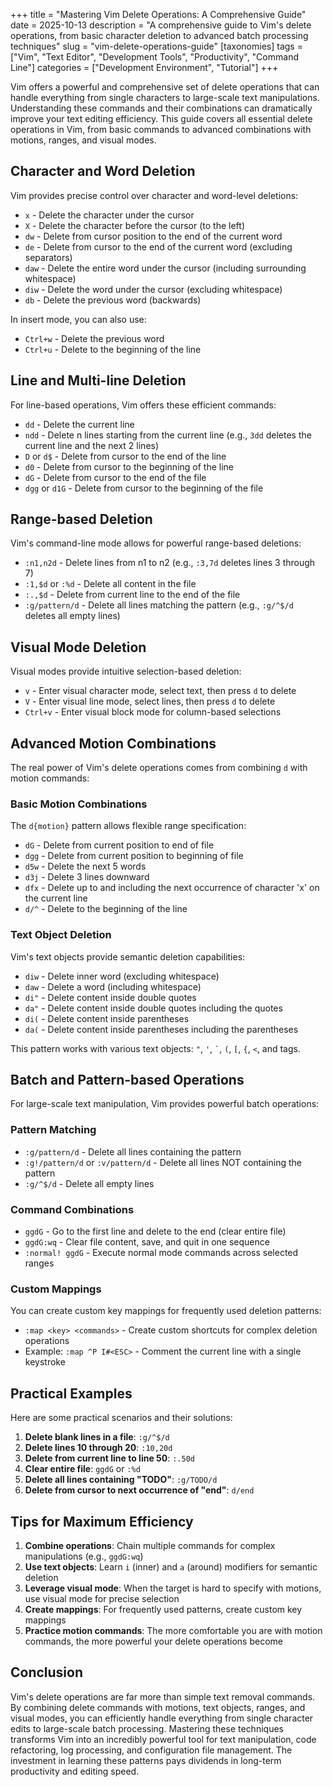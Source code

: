 +++
title = "Mastering Vim Delete Operations: A Comprehensive Guide"
date = 2025-10-13
description = "A comprehensive guide to Vim's delete operations, from basic character deletion to advanced batch processing techniques"
slug = "vim-delete-operations-guide"
[taxonomies]
tags = ["Vim", "Text Editor", "Development Tools", "Productivity", "Command Line"]
categories = ["Development Environment", "Tutorial"]
+++

Vim offers a powerful and comprehensive set of delete operations that can handle everything from single characters to large-scale text manipulations. Understanding these commands and their combinations can dramatically improve your text editing efficiency. This guide covers all essential delete operations in Vim, from basic commands to advanced combinations with motions, ranges, and visual modes.

<!-- more -->

## Character and Word Deletion

Vim provides precise control over character and word-level deletions:

- `x` - Delete the character under the cursor
- `X` - Delete the character before the cursor (to the left)
- `dw` - Delete from cursor position to the end of the current word
- `de` - Delete from cursor to the end of the current word (excluding separators)
- `daw` - Delete the entire word under the cursor (including surrounding whitespace)
- `diw` - Delete the word under the cursor (excluding whitespace)
- `db` - Delete the previous word (backwards)

In insert mode, you can also use:

- `Ctrl+w` - Delete the previous word
- `Ctrl+u` - Delete to the beginning of the line

## Line and Multi-line Deletion

For line-based operations, Vim offers these efficient commands:

- `dd` - Delete the current line
- `ndd` - Delete n lines starting from the current line (e.g., `3dd` deletes the current line and the next 2 lines)
- `D` or `d$` - Delete from cursor to the end of the line
- `d0` - Delete from cursor to the beginning of the line
- `dG` - Delete from cursor to the end of the file
- `dgg` or `d1G` - Delete from cursor to the beginning of the file

## Range-based Deletion

Vim's command-line mode allows for powerful range-based deletions:

- `:n1,n2d` - Delete lines from n1 to n2 (e.g., `:3,7d` deletes lines 3 through 7)
- `:1,$d` or `:%d` - Delete all content in the file
- `:.,$d` - Delete from current line to the end of the file
- `:g/pattern/d` - Delete all lines matching the pattern (e.g., `:g/^$/d` deletes all empty lines)

## Visual Mode Deletion

Visual modes provide intuitive selection-based deletion:

- `v` - Enter visual character mode, select text, then press `d` to delete
- `V` - Enter visual line mode, select lines, then press `d` to delete
- `Ctrl+v` - Enter visual block mode for column-based selections

## Advanced Motion Combinations

The real power of Vim's delete operations comes from combining `d` with motion commands:

### Basic Motion Combinations

The `d{motion}` pattern allows flexible range specification:

- `dG` - Delete from current position to end of file
- `dgg` - Delete from current position to beginning of file
- `d5w` - Delete the next 5 words
- `d3j` - Delete 3 lines downward
- `dfx` - Delete up to and including the next occurrence of character 'x' on the current line
- `d/^` - Delete to the beginning of the line

### Text Object Deletion

Vim's text objects provide semantic deletion capabilities:

- `diw` - Delete inner word (excluding whitespace)
- `daw` - Delete a word (including whitespace)
- `di"` - Delete content inside double quotes
- `da"` - Delete content inside double quotes including the quotes
- `di(` - Delete content inside parentheses
- `da(` - Delete content inside parentheses including the parentheses

This pattern works with various text objects: `"`, `'`, `` ` ``, `(`, `[`, `{`, `<`, and tags.

## Batch and Pattern-based Operations

For large-scale text manipulation, Vim provides powerful batch operations:

### Pattern Matching

- `:g/pattern/d` - Delete all lines containing the pattern
- `:g!/pattern/d` or `:v/pattern/d` - Delete all lines NOT containing the pattern
- `:g/^$/d` - Delete all empty lines

### Command Combinations

- `ggdG` - Go to the first line and delete to the end (clear entire file)
- `ggdG:wq` - Clear file content, save, and quit in one sequence
- `:normal! ggdG` - Execute normal mode commands across selected ranges

### Custom Mappings

You can create custom key mappings for frequently used deletion patterns:

- `:map <key> <commands>` - Create custom shortcuts for complex deletion operations
- Example: `:map ^P I#<ESC>` - Comment the current line with a single keystroke

## Practical Examples

Here are some practical scenarios and their solutions:

1. **Delete blank lines in a file**: `:g/^$/d`
2. **Delete lines 10 through 20**: `:10,20d`
3. **Delete from current line to line 50**: `:.50d`
4. **Clear entire file**: `ggdG` or `:%d`
5. **Delete all lines containing "TODO"**: `:g/TODO/d`
6. **Delete from cursor to next occurrence of "end"**: `d/end`

## Tips for Maximum Efficiency

1. **Combine operations**: Chain multiple commands for complex manipulations (e.g., `ggdG:wq`)
2. **Use text objects**: Learn `i` (inner) and `a` (around) modifiers for semantic deletion
3. **Leverage visual mode**: When the target is hard to specify with motions, use visual mode for precise selection
4. **Create mappings**: For frequently used patterns, create custom key mappings
5. **Practice motion commands**: The more comfortable you are with motion commands, the more powerful your delete operations become

## Conclusion

Vim's delete operations are far more than simple text removal commands. By combining delete commands with motions, text objects, ranges, and visual modes, you can efficiently handle everything from single character edits to large-scale batch processing. Mastering these techniques transforms Vim into an incredibly powerful tool for text manipulation, code refactoring, log processing, and configuration file management. The investment in learning these patterns pays dividends in long-term productivity and editing speed.
